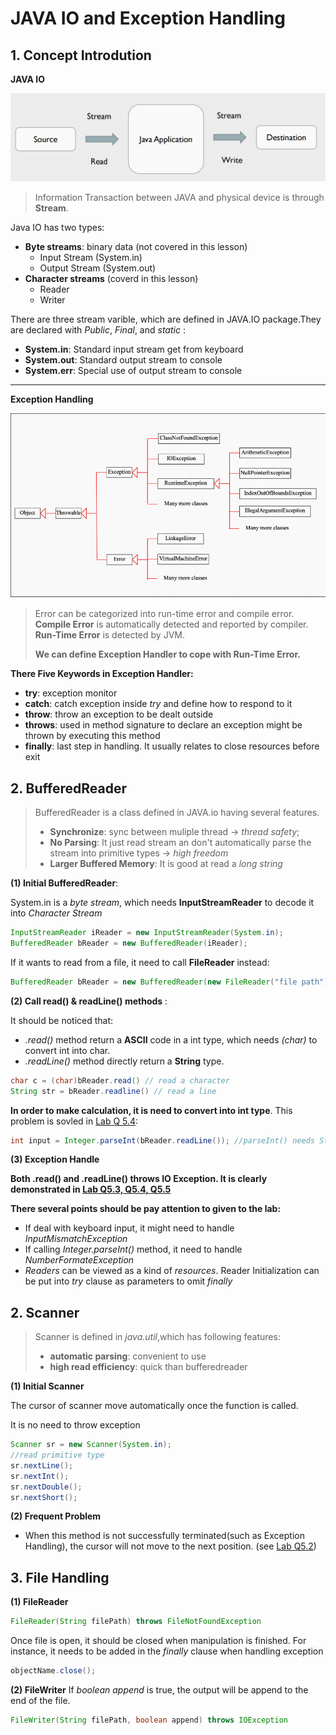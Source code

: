 # JAVA IO and Exception Handling
## 1. Concept Introdution

**JAVA IO**

![IO stream](./src/IO%20stream.png)
> Information Transaction between JAVA and physical device is through **Stream**. 

Java IO has two types:
- **Byte streams**: binary data (not covered in this lesson)
  - Input Stream (System.in)
  - Output Stream (System.out)
- **Character streams** (coverd in this lesson)
  - Reader
  - Writer

There are three stream varible, which are defined in JAVA.IO package.They are declared with *Public*, *Final*, and *static* :
- **System.in**: Standard input stream get from keyboard
- **System.out**: Standard output stream to console
- **System.err**: Special use of output stream to console
----
**Exception Handling**

![Exception](./src/Exception.png)
> Error can be categorized into run-time error and compile error. **Compile Error** is automatically detected and reported by compiler. **Run-Time Error** is detected by JVM. 
> 
> **We can define Exception Handler to cope with Run-Time Error.**

**There Five Keywords in Exception Handler:**
- **try**: exception monitor
- **catch**: catch exception inside *try* and define how to respond to it
- **throw**: throw an exception to be dealt outside
- **throws**: used in method signature to declare an exception might be thrown by executing this method
- **finally**: last step in handling. It usually relates to close resources before exit




## 2. BufferedReader
> BufferedReader is a class defined in JAVA.io having several features.
> - **Synchronize**: sync between muliple thread -> *thread safety*; 
> - **No Parsing**: It just read stream an don't automatically parse the stream into primitive types -> *high freedom* 
> - **Larger Buffered Memory**: It is good at read a *long string*


**(1) Initial BufferedReader**:

System.in is a *byte stream*, which needs **InputStreamReader** to decode it into *Character Stream*
```JAVA
InputStreamReader iReader = new InputStreamReader(System.in); 
BufferedReader bReader = new BufferedReader(iReader);
```
If it wants to read from a file, it need to call **FileReader** instead:
``` JAVA
BufferedReader bReader = new BufferedReader(new FileReader("file path"));
```

**(2) Call read() & readLine() methods** :

It should be noticed that:
- *.read()* method return a **ASCII** code in a int type, which needs *(char)* to convert int into char. 
- *.readLine()* method directly return a **String** type.
```JAVA
char c = (char)bReader.read() // read a character
String str = bReader.readline() // read a line
```

**In order to make calculation, it is need to convert into int type**. This problem is sovled in [Lab Q 5.4](./LAB/main.java):
```JAVA
int input = Integer.parseInt(bReader.readLine()); //parseInt() needs String type input, which means it can only performed on .readLine()
```

**(3) Exception Handle**

**Both .read() and .readLine() throws IO Exception. It is clearly demonstrated in [Lab Q5.3, Q5.4, Q5.5](./LAB/main.java)**

**There several points should be pay attention to given to the lab:**
- If deal with keyboard input, it might need to handle *InputMismatchException*
- If calling *Integer.parseInt()* method, it need to handle *NumberFormateException*
- *Readers* can be viewed as a kind of *resources*. Reader Initialization can be put into *try* clause as parameters to omit *finally*
  
## 2. Scanner

> Scanner is defined in *java.util*,which has following features:
> - **automatic parsing**: convenient to use
> - **high read efficiency**: quick than bufferedreader

**(1) Initial Scanner**

The cursor of scanner move automatically once the function is called.

It is no need to throw exception
```JAVA
Scanner sr = new Scanner(System.in);
//read primitive type 
sr.nextLine();
sr.nextInt();
sr.nextDouble();
sr.nextShort();
```
**(2) Frequent Problem**

- When this method is not successfully terminated(such as Exception Handling), the cursor will not move to the next position. (see [Lab Q5.2](./LAB/main.java))

## 3. File Handling

**(1) FileReader**
```JAVA
FileReader(String filePath) throws FileNotFoundException
```
Once file is open, it should be closed when manipulation is finished. For instance, it needs to be added in the *finally* clause when handling exception
```JAVA
objectName.close();
```

**(2) FileWriter**
If *boolean append* is true, the output will be append to the end of the file.
```JAVA
FileWriter(String filePath, boolean append) throws IOException
```